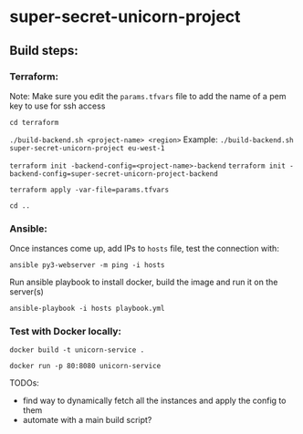 # super-secret-unicorn-project

## Build steps:

### Terraform:

Note: Make sure you edit the `params.tfvars` file to add the name of a pem key to use for ssh access

`cd terraform`

`./build-backend.sh <project-name> <region>`
Example:
`./build-backend.sh super-secret-unicorn-project eu-west-1`

`terraform init -backend-config=<project-name>-backend`
`terraform init -backend-config=super-secret-unicorn-project-backend`

`terraform apply -var-file=params.tfvars`

`cd ..`

### Ansible:

Once instances come up, add IPs to `hosts` file, test the connection with:

`ansible py3-webserver -m ping -i hosts`

Run ansible playbook to install docker, build the image and run it on the server(s)

`ansible-playbook -i hosts playbook.yml`

### Test with Docker locally:

`docker build -t unicorn-service .`

`docker run -p 80:8080 unicorn-service`

TODOs:
* find way to dynamically fetch all the instances and apply the config to them
* automate with a main build script?